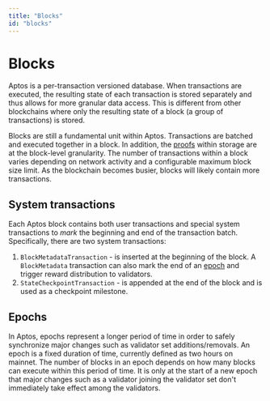 ```yaml
---
title: "Blocks"
id: "blocks"
---
```


# Blocks

Aptos is a per-transaction versioned database. When transactions are executed, the resulting state of each transaction is stored separately and thus allows for more granular data access. This is different from other blockchains where only the resulting state of a block (a group of transactions) is stored.

Blocks are still a fundamental unit within Aptos. Transactions are batched and executed together in a block. In addition, the [proofs](./txns-states.md#proofs) within storage are at the block-level granularity. The number of transactions within a block varies depending on network activity and a configurable maximum block size limit. As the blockchain becomes busier, blocks will likely contain more transactions.

## System transactions

Each Aptos block contains both user transactions and special system transactions to *mark* the beginning and end of the transaction batch. Specifically, there are two system transactions:
1. `BlockMetadataTransaction` - is inserted at the beginning of the block. A `BlockMetadata` transaction can also mark the end of an [epoch](#epoch) and trigger reward distribution to validators.
2. `StateCheckpointTransaction` - is appended at the end of the block and is used as a checkpoint milestone.

## Epochs

In Aptos, epochs represent a longer period of time in order to safely synchronize major changes such as validator set additions/removals. An epoch is a fixed duration of time, currently defined as two hours on mainnet. The number of blocks in an epoch depends on how many blocks can execute within this period of time. It is only at the start of a new epoch that major changes such as a validator joining the validator set don't immediately take effect among the validators.

